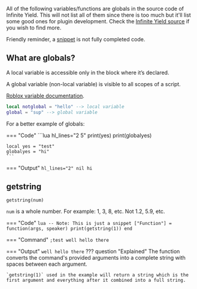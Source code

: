 All of the following variables/functions are globals in the source code of Infinite Yield. This will not list all of them since there is too much but it'll list some good ones for plugin development. Check the [Infinite Yield source](https://github.com/EdgeIY/infiniteyield/blob/master/source) if you wish to find more.

Friendly reminder, a [snippet](https://en.m.wikipedia.org/wiki/Snippet_(programming)) is not fully completed code.

## What are globals?

A local variable is accessible only in the block where it’s declared.

A global variable (non-local variable) is visible to all scopes of a script.

[Roblox variable documentation](https://create.roblox.com/docs/scripting/luau/variables).

```lua hl_lines="2"
local notglobal = "hello" --> local variable
global = "sup" --> global variable
```

For a better example of globals:

=== "Code"
	```lua hl_lines="2 5"
	print(yes)
	print(globalyes)

	local yes = "test"
	globalyes = "hi"
	```

=== "Output"
	``` hl_lines="2"
	nil
	hi
	```

## getstring

`getstring(num)`

`num` is a whole number. For example: 1, 3, 8, etc. Not 1.2, 5.9, etc.

=== "Code"
	```lua
	-- Note: This is just a snippet
	["Function"] = function(args, speaker)
		print(getstring(1))
	end
	```

=== "Command"
	```
	;test well hello there
	```

=== "Output"
	```
	well hello there
	```
??? question "Explained"
	The function converts the command's provided arguments into a complete string with spaces between each argument.

	`getstring(1)` used in the example will return a string which is the first argument and everything after it combined into a full string.

